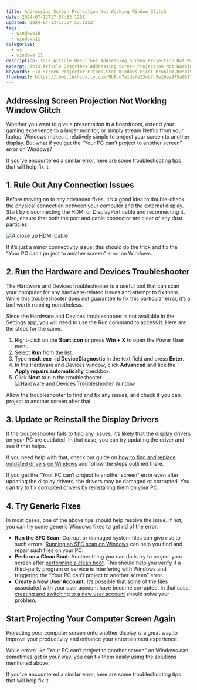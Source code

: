 ```yaml
---
title: Addressing Screen Projection Not Working Window Glitch
date: 2024-07-12T17:57:53.125Z
updated: 2024-07-13T17:57:53.125Z
tags:
  - windows10
  - windows11
categories:
  - os
  - windows 11
description: This Article Describes Addressing Screen Projection Not Working Window Glitch
excerpt: This Article Describes Addressing Screen Projection Not Working Window Glitch
keywords: Fix Screen Projector Errors,Stop Windows Pixel Problem,Resolve Projection Failure,End Blank Display Issue,Correct Window Syncing Fault,Eliminate Black Frame Glitch,Improve Display Connection
thumbnail: https://thmb.techidaily.com/9b8cd7a1defe234b7c5e19ea975a65111eb68a7f947172e793fdb9bfe98621fe.jpg
---
```


## Addressing Screen Projection Not Working Window Glitch

 Whether you want to give a presentation in a boardroom, extend your gaming experience to a larger monitor, or simply stream Netflix from your laptop, Windows makes it relatively simple to project your screen to another display. But what if you get the “Your PC can’t project to another screen” error on Windows?

 If you've encountered a similar error, here are some troubleshooting tips that will help fix it.

## 1\. Rule Out Any Connection Issues

 Before moving on to any advanced fixes, it’s a good idea to double-check the physical connection between your computer and the external display. Start by disconnecting the HDMI or DisplayPort cable and reconnecting it. Also, ensure that both the port and cable connector are clear of any dust particles.

![A close up HDMI Cable](https://static1.makeuseofimages.com/wordpress/wp-content/uploads/2023/08/a-close-up-hdmi-cable-1.jpg)

 If it’s just a minor connectivity issue, this should do the trick and fix the “Your PC can’t project to another screen” error on Windows.

## 2\. Run the Hardware and Devices Troubleshooter

 The Hardware and Devices troubleshooter is a useful tool that can scan your computer for any hardware-related issues and attempt to fix them. While this troubleshooter does not guarantee to fix this particular error, it’s a tool worth running nonetheless.

 Since the Hardware and Devices troubleshooter is not available in the Settings app, you will need to use the Run command to access it. Here are the steps for the same.

1. Right-click on the **Start icon** or press **Win + X** to open the Power User menu.
2. Select **Run** from the list.
3. Type **msdt.exe -id DeviceDiagnostic** in the text field and press **Enter**.
4. In the Hardware and Devices window, click **Advanced** and tick the **Apply repairs automatically** checkbox.
5. Click **Next** to run the troubleshooter.  
![Hardware and Devices Troubleshooter Window](https://static1.makeuseofimages.com/wordpress/wp-content/uploads/2022/08/Hardware-and-Devices-Troubleshooter-Window.jpg)

 Allow the troubleshooter to find and fix any issues, and check if you can project to another screen after that.

## 3\. Update or Reinstall the Display Drivers

 If the troubleshooter fails to find any issues, it’s likely that the display drivers on your PC are outdated. In that case, you can try updating the driver and see if that helps.

 If you need help with that, check our guide on [how to find and replace outdated drivers on Windows](https://www.makeuseof.com/tag/find-replace-outdated-windows-drivers/) and follow the steps outlined there.

 If you get the “Your PC can’t project to another screen” error even after updating the display drivers, the drivers may be damaged or corrupted. You can try to [fix corrupted drivers](https://www.makeuseof.com/how-to-fix-corrupt-drivers-on-windows-10/) by reinstalling them on your PC.

## 4\. Try Generic Fixes

 In most cases, one of the above tips should help resolve the issue. If not, you can try some generic Windows fixes to get rid of the error.

* **Run the SFC Scan:** Corrupt or damaged system files can give rise to such errors. [Running an SFC scan on Windows](https://www.makeuseof.com/system-file-checker-sfc-windows/) can help you find and repair such files on your PC.
* **Perform a Clean Boot:** Another thing you can do is try to project your screen after [performing a clean boot](https://www.makeuseof.com/clean-boot-windows-11/). This should help you verify if a third-party program or service is interfering with Windows and triggering the “Your PC can’t project to another screen” error.
* **Create a New User Account:** It’s possible that some of the files associated with your user account have become corrupted. In that case, [creating and switching to a new user account](https://www.makeuseof.com/tag/fix-windows-issues-creating-new-user-account/) should solve your problem.

## Start Projecting Your Computer Screen Again

 Projecting your computer screen onto another display is a great way to improve your productivity and enhance your entertainment experience.

 While errors like “Your PC can’t project to another screen” on Windows can sometimes get in your way, you can fix them easily using the solutions mentioned above.

 If you've encountered a similar error, here are some troubleshooting tips that will help fix it.



<ins class="adsbygoogle"
      style="display:block"
      data-ad-client="ca-pub-7571918770474297"
      data-ad-slot="8358498916"
      data-ad-format="auto"
      data-full-width-responsive="true"></ins>

